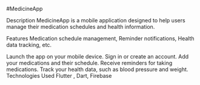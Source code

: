 #MedicineApp


Description
MedicineApp is a mobile application designed to help users manage their medication schedules and health information.

Features
 Medication schedule management, Reminder notifications, Health data tracking, etc.

Launch the app on your mobile device.
Sign in or create an account.
Add your medications and their schedule.
Receive reminders for taking medications.
Track your health data, such as blood pressure and weight.
Technologies Used
Flutter , Dart, Firebase


